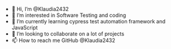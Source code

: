 - 👋 Hi, I’m @Klaudia2432
- 👀 I’m interested in Software Testing and coding
- 🌱 I’m currently learning cypress test automation framework and JavaScript
- 💞️ I’m looking to collaborate on a lot of projects
- 📫 How to reach me GitHub @Klaudia2432

<!---
Klaudia2432/Klaudia2432 is a ✨ special ✨ repository because its `README.md` (this file) appears on your GitHub profile.
You can click the Preview link to take a look at your changes.
--->
